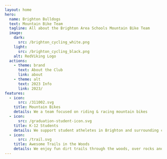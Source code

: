```yaml
---
layout: home
hero:
  name: Brighton Bulldogs
  text: Mountain Bike Team
  tagline: All about the Brighton Area Schools Mountain Bike Team
  image:
    dark:
      src: /brighton_cycling_white.png
    light:
      src: /brighton_cycling_black.png
    alt: RedViking Logo
  actions:
    - theme: brand
      text: About the Club
      link: about
    - theme: alt
      text: 2023 Info
      link: 2023/
features:
  - icon: 
      src: /311002.svg
    title: Mountain Bikes
    details: We a team focused on riding & racing mountain bikes
  - icon: 
      src: /graduation-student-icon.svg
    title: K-12 Students
    details: We support student atheletes in Brighton and surrounding communities
  - icon: 
      src: /trail.svg
    title: Awesome Trails in the Woods
    details: We enjoy fun dirt trails through the woods, over rocks and roots!
---
```


